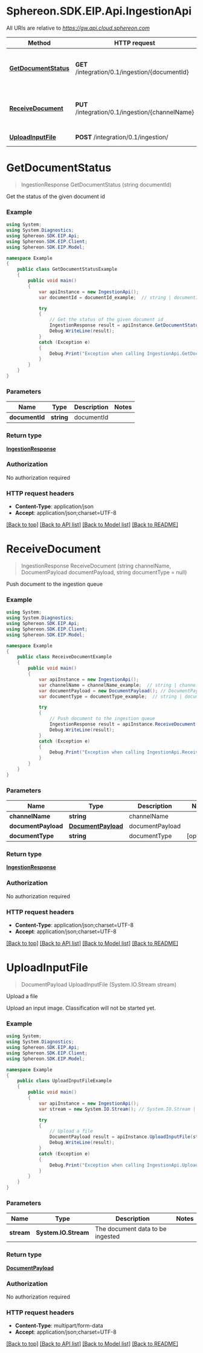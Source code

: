 # Sphereon.SDK.EIP.Api.IngestionApi

All URIs are relative to *https://gw.api.cloud.sphereon.com*

Method | HTTP request | Description
------------- | ------------- | -------------
[**GetDocumentStatus**](IngestionApi.md#getdocumentstatus) | **GET** /integration/0.1/ingestion/{documentId} | Get the status of the given document id
[**ReceiveDocument**](IngestionApi.md#receivedocument) | **PUT** /integration/0.1/ingestion/{channelName} | Push document to the ingestion queue
[**UploadInputFile**](IngestionApi.md#uploadinputfile) | **POST** /integration/0.1/ingestion/ | Upload a file


<a name="getdocumentstatus"></a>
# **GetDocumentStatus**
> IngestionResponse GetDocumentStatus (string documentId)

Get the status of the given document id

### Example
```csharp
using System;
using System.Diagnostics;
using Sphereon.SDK.EIP.Api;
using Sphereon.SDK.EIP.Client;
using Sphereon.SDK.EIP.Model;

namespace Example
{
    public class GetDocumentStatusExample
    {
        public void main()
        {
            var apiInstance = new IngestionApi();
            var documentId = documentId_example;  // string | documentId

            try
            {
                // Get the status of the given document id
                IngestionResponse result = apiInstance.GetDocumentStatus(documentId);
                Debug.WriteLine(result);
            }
            catch (Exception e)
            {
                Debug.Print("Exception when calling IngestionApi.GetDocumentStatus: " + e.Message );
            }
        }
    }
}
```

### Parameters

Name | Type | Description  | Notes
------------- | ------------- | ------------- | -------------
 **documentId** | **string**| documentId | 

### Return type

[**IngestionResponse**](IngestionResponse.md)

### Authorization

No authorization required

### HTTP request headers

 - **Content-Type**: application/json
 - **Accept**: application/json;charset=UTF-8

[[Back to top]](#) [[Back to API list]](../README.md#documentation-for-api-endpoints) [[Back to Model list]](../README.md#documentation-for-models) [[Back to README]](../README.md)

<a name="receivedocument"></a>
# **ReceiveDocument**
> IngestionResponse ReceiveDocument (string channelName, DocumentPayload documentPayload, string documentType = null)

Push document to the ingestion queue

### Example
```csharp
using System;
using System.Diagnostics;
using Sphereon.SDK.EIP.Api;
using Sphereon.SDK.EIP.Client;
using Sphereon.SDK.EIP.Model;

namespace Example
{
    public class ReceiveDocumentExample
    {
        public void main()
        {
            var apiInstance = new IngestionApi();
            var channelName = channelName_example;  // string | channelName
            var documentPayload = new DocumentPayload(); // DocumentPayload | documentPayload
            var documentType = documentType_example;  // string | documentType (optional) 

            try
            {
                // Push document to the ingestion queue
                IngestionResponse result = apiInstance.ReceiveDocument(channelName, documentPayload, documentType);
                Debug.WriteLine(result);
            }
            catch (Exception e)
            {
                Debug.Print("Exception when calling IngestionApi.ReceiveDocument: " + e.Message );
            }
        }
    }
}
```

### Parameters

Name | Type | Description  | Notes
------------- | ------------- | ------------- | -------------
 **channelName** | **string**| channelName | 
 **documentPayload** | [**DocumentPayload**](DocumentPayload.md)| documentPayload | 
 **documentType** | **string**| documentType | [optional] 

### Return type

[**IngestionResponse**](IngestionResponse.md)

### Authorization

No authorization required

### HTTP request headers

 - **Content-Type**: application/json;charset=UTF-8
 - **Accept**: application/json;charset=UTF-8

[[Back to top]](#) [[Back to API list]](../README.md#documentation-for-api-endpoints) [[Back to Model list]](../README.md#documentation-for-models) [[Back to README]](../README.md)

<a name="uploadinputfile"></a>
# **UploadInputFile**
> DocumentPayload UploadInputFile (System.IO.Stream stream)

Upload a file

Upload an input image. Classification will not be started yet.

### Example
```csharp
using System;
using System.Diagnostics;
using Sphereon.SDK.EIP.Api;
using Sphereon.SDK.EIP.Client;
using Sphereon.SDK.EIP.Model;

namespace Example
{
    public class UploadInputFileExample
    {
        public void main()
        {
            var apiInstance = new IngestionApi();
            var stream = new System.IO.Stream(); // System.IO.Stream | The document data to be ingested

            try
            {
                // Upload a file
                DocumentPayload result = apiInstance.UploadInputFile(stream);
                Debug.WriteLine(result);
            }
            catch (Exception e)
            {
                Debug.Print("Exception when calling IngestionApi.UploadInputFile: " + e.Message );
            }
        }
    }
}
```

### Parameters

Name | Type | Description  | Notes
------------- | ------------- | ------------- | -------------
 **stream** | **System.IO.Stream**| The document data to be ingested | 

### Return type

[**DocumentPayload**](DocumentPayload.md)

### Authorization

No authorization required

### HTTP request headers

 - **Content-Type**: multipart/form-data
 - **Accept**: application/json;charset=UTF-8

[[Back to top]](#) [[Back to API list]](../README.md#documentation-for-api-endpoints) [[Back to Model list]](../README.md#documentation-for-models) [[Back to README]](../README.md)

